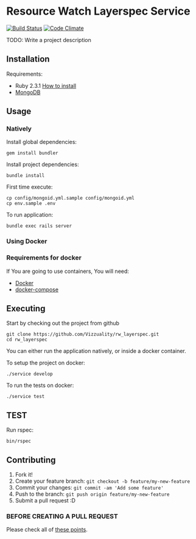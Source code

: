 # Resource Watch Layerspec Service

[![Build Status](https://travis-ci.org/resource-watch/rw_layerspec.svg?branch=staging)](https://travis-ci.org/resource-watch/rw_layerspec) [![Code Climate](https://codeclimate.com/github/resource-watch/rw_layerspec/badges/gpa.svg)](https://codeclimate.com/github/resource-watch/rw_layerspec)

TODO: Write a project description

## Installation

Requirements:

* Ruby 2.3.1 [How to install](https://gorails.com/setup/osx/10.10-yosemite)
* [MongoDB](https://www.mongodb.org/)

## Usage

### Natively

Install global dependencies:

    gem install bundler

Install project dependencies:

    bundle install

First time execute:

    cp config/mongoid.yml.sample config/mongoid.yml
    cp env.sample .env

To run application:

    bundle exec rails server

### Using Docker

### Requirements for docker

If You are going to use containers, You will need:

- [Docker](https://www.docker.com/)
- [docker-compose](https://docs.docker.com/compose/)

## Executing

Start by checking out the project from github

```
git clone https://github.com/Vizzuality/rw_layerspec.git
cd rw_layerspec
```

You can either run the application natively, or inside a docker container.

To setup the project on docker:

```
./service develop
```

To run the tests on docker:

```
./service test
```

## TEST

  Run rspec:

    bin/rspec

## Contributing

1. Fork it!
2. Create your feature branch: `git checkout -b feature/my-new-feature`
3. Commit your changes: `git commit -am 'Add some feature'`
4. Push to the branch: `git push origin feature/my-new-feature`
5. Submit a pull request :D

### BEFORE CREATING A PULL REQUEST

  Please check all of [these points](https://github.com/resource-watch/rw_layerspec/blob/master/CONTRIBUTING.md).
